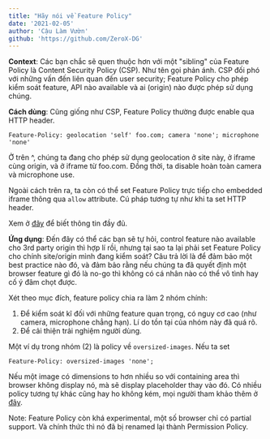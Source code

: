 ```yaml
---
title: "Hãy nói về Feature Policy"
date: '2021-02-05'
author: 'Cậu Làm Vườn'
github: 'https://github.com/ZeroX-DG'
---
```

**Context**: Các bạn chắc sẽ quen thuộc hơn với một "sibling" của Feature Policy là Content Security Policy (CSP). Như tên gọi phản ánh. CSP đối phó với những vấn đến liên quan đến user security; Feature Policy cho phép kiểm soát feature, API nào available và ai (origin) nào được phép sử dụng chúng.

**Cách dùng**: Cũng giống như CSP, Feature Policy thường được enable qua HTTP header.

```
Feature-Policy: geolocation 'self' foo.com; camera 'none'; microphone 'none'
```

Ở trên ^, chúng ta đang cho phép sử dụng geolocation ở site này, ở iframe cùng origin, và ở iframe từ foo.com. Đồng thời, ta disable hoàn toàn camera và microphone use.

Ngoài cách trên ra, ta còn có thể set Feature Policy trực tiếp cho embedded iframe thông qua `allow`  attribute. Cú pháp tương tự như khi ta set HTTP header.

Xem ở [đây](https://developer.mozilla.org/en-US/docs/Web/HTTP/Feature_Policy/Using_Feature_Policy#writing_a_policy) để biết thông tin đầy đủ.

**Ứng dụng**: Đến đây có thể các bạn sẽ tự hỏi, control feature nào available cho 3rd party origin thì hợp lí rồi, nhưng tại sao ta lại phải set Feature Policy cho chính site/origin mình đang kiểm soát? Câu trả lời là để đảm bảo một best practice nào đó, và đảm bảo rằng nếu chúng ta đã quyết định một browser feature gì đó là no-go thì không có cá nhân nào có thể vô tình hay cố ý đâm chọt được.

Xét theo mục đích, feature policy chia ra làm 2 nhóm chính:
1. Để kiểm soát kĩ đối với những feature quan trọng, có nguy cơ cao (như camera, microphone chẳng hạn). Lí do tồn tại của nhóm này đã quá rõ.
2. Để cải thiện trải nghiệm người dùng.

Một ví dụ trong nhóm (2) là policy về `oversized-images`. Nếu ta set
```
Feature-Policy: oversized-images 'none';
```

Nếu một image có dimensions to hơn nhiều so với containing area thì browser không display nó, mà sẽ display placeholder thay vào đó. Có nhiều policy tương tự khác cũng hay ho không kém, mọi người tham khảo thêm ở [đây](https://developer.mozilla.org/en-US/docs/Web/HTTP/Headers/Feature-Policy#directives).

Note: Feature Policy còn khá experimental, một số browser chỉ có partial support. Và chính thức thì nó đã bị renamed lại thành Permission Policy.